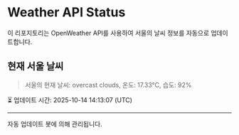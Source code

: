 
# Weather API Status

이 리포지토리는 OpenWeather API를 사용하여 서울의 날씨 정보를 자동으로 업데이트합니다.

## 현재 서울 날씨
> 서울의 현재 날씨: overcast clouds, 온도: 17.33°C, 습도: 92%

⏳ 업데이트 시간: 2025-10-14 14:13:07 (UTC)

---
자동 업데이트 봇에 의해 관리됩니다.
